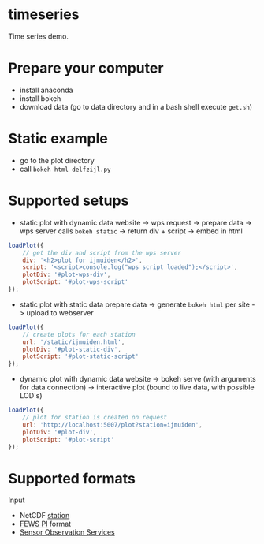 # timeseries
Time series demo.

# Prepare your computer
- install anaconda
- install bokeh
- download data (go to data directory and in a bash shell execute `get.sh`)

# Static example
- go to the plot directory
- call `bokeh html delfzijl.py`


# Supported setups


- static plot with dynamic data
website -> wps request -> prepare data -> wps server calls `bokeh static` -> return div + script -> embed in html

``` javascript
loadPlot({
    // get the div and script from the wps server
    div: '<h2>plot for ijmuiden</h2>',
    script: '<script>console.log("wps script loaded");</script>',
    plotDiv: '#plot-wps-div',
    plotScript: '#plot-wps-script'
});

```

- static plot with static data
prepare data -> generate `bokeh html` per site -> upload to webserver


``` javascript
loadPlot({
    // create plots for each station
    url: '/static/ijmuiden.html',
    plotDiv: '#plot-static-div',
    plotScript: '#plot-static-script'
});

```

- dynamic plot with dynamic data
website -> bokeh serve (with arguments for data connection) -> interactive plot (bound to live data, with possible LOD's)

``` javascript
loadPlot({
    // plot for station is created on request
    url: 'http://localhost:5007/plot?station=ijmuiden',
    plotDiv: '#plot-div',
    plotScript: '#plot-script'
});

```

# Supported formats

Input
- NetCDF [station](http://cfconventions.org/cf-conventions/cf-conventions.html#_single_time_series_including_deviations_from_a_nominal_fixed_spatial_location)
- [FEWS PI](https://publicwiki.deltares.nl/display/FEWSDOC/Delft-Fews+Published+Interface+timeseries+Format+(PI)+Import) format
- [Sensor Observation Services](http://www.opengeospatial.org/standards/sos)
